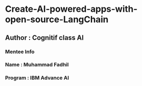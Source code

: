 # Create-AI-powered-apps-with-open-source-LangChain 
## Author : Cognitif class AI
### Mentee Info
### Name : Muhammad Fadhil
### Program : IBM Advance AI
